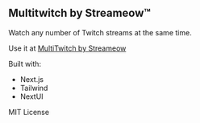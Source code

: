 ## Multitwitch by Streameow™

Watch any number of Twitch streams at the same time.

Use it at [MultiTwitch by Streameow](https://multitwitch.streameow.com/)

Built with:
- Next.js
- Tailwind
- NextUI

MIT License